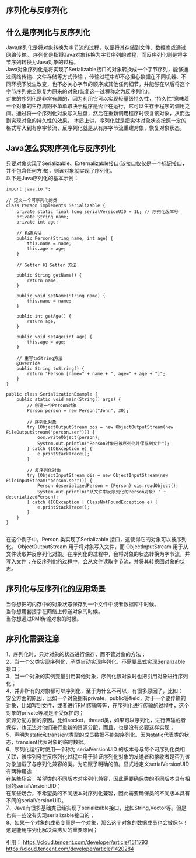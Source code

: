 ## 序列化与反序列化
## 什么是序列化与反序列化
Java序列化是将对象转换为字节流的过程，以便将其存储到文件、数据库或通过网络传输。 序列化是指将Java对象转换为字节序列的过程，而反序列化则是将字节序列转换为Java对象的过程。  
Java对象序列化是将实现了Serializable接口的对象转换成一个字节序列，能够通过网络传输、文件存储等方式传输 ，传输过程中却不必担心数据在不同机器、不同环境下发生改变，也不必关心字节的顺序或其他任何细节，并能够在以后将这个字节序列完全恢复为原来的对象(恢复这一过程称之为反序列化)。  
对象的序列化是非常有趣的，因为利用它可以实现轻量级持久性，“持久性”意味着一个对象的生存周期不单单取决于程序是否正在运行，它可以生存于程序的调用之间。通过将一个序列化对象写入磁盘，然后在重新调用程序时恢复该对象，从而达到实现对象的持久性的效果。
本质上讲，序列化就是把实体对象状态按照一定的格式写入到有序字节流，反序列化就是从有序字节流重建对象，恢复对象状态。  
## Java怎么实现序列化与反序列化  
只要对象实现了Serializable、Externalizable接口(该接口仅仅是一个标记接口，并不包含任何方法)，则该对象就实现了序列化。    
以下是Java序列化的基本示例：    
```
import java.io.*;

// 定义一个可序列化的类
class Person implements Serializable {
    private static final long serialVersionUID = 1L; // 序列化版本号
    private String name;
    private int age;

    // 构造方法
    public Person(String name, int age) {
        this.name = name;
        this.age = age;
    }

    // Getter 和 Setter 方法

    public String getName() {
        return name;
    }

    public void setName(String name) {
        this.name = name;
    }

    public int getAge() {
        return age;
    }

    public void setAge(int age) {
        this.age = age;
    }

    // 重写toString方法
    @Override
    public String toString() {
        return "Person [name=" + name + ", age=" + age + "]";
    }
}

public class SerializationExample {
    public static void main(String[] args) {
        // 创建一个Person对象
        Person person = new Person("John", 30);

        // 序列化对象
        try (ObjectOutputStream oos = new ObjectOutputStream(new FileOutputStream("person.ser"))) {
            oos.writeObject(person);
            System.out.println("Person对象已被序列化并保存到文件");
        } catch (IOException e) {
            e.printStackTrace();
        }

        // 反序列化对象
        try (ObjectInputStream ois = new ObjectInputStream(new FileInputStream("person.ser"))) {
            Person deserializedPerson = (Person) ois.readObject();
            System.out.println("从文件中反序列化的Person对象: " + deserializedPerson);
        } catch (IOException | ClassNotFoundException e) {
            e.printStackTrace();
        }
    }
}


```
在这个例子中，Person 类实现了Serializable 接口，这使得它的对象可以被序列化。 ObjectOutputStream 用于将对象写入文件，而 ObjectInputStream 用于从文件读取并反序列化对象。在序列化的过程中，会将对象的状态转换为字节流，并写入文件；在反序列化的过程中，会从文件读取字节流，并将其转换回对象的状态。  
## 序列化与反序列化的应用场景
当你想把的内存中的对象状态保存到一个文件中或者数据库中时候。  
当你想用套接字在网络上传送对象的时候。  
当你想通过RMI传输对象的时候。  

## 序列化需要注意
1、序列化时，只对对象的状态进行保存，而不管对象的方法；  
2、当一个父类实现序列化，子类自动实现序列化，不需要显式实现Serializable接口；  
3、当一个对象的实例变量引用其他对象，序列化该对象时也把引用对象进行序列化；  
4、并非所有的对象都可以序列化，至于为什么不可以，有很多原因了，比如：  
安全方面的原因，比如一个对象拥有private，public等field，对于一个要传输的对象，比如写到文件，或者进行RMI传输等等，在序列化进行传输的过程中，这个对象的private等域是不受保护的；  
资源分配方面的原因，比如socket，thread类，如果可以序列化，进行传输或者保存，也无法对他们进行重新的资源分配，而且，也是没有必要这样实现；  
5、声明为static和transient类型的成员数据不能被序列化。因为static代表类的状态，transient代表对象的临时数据。  
6、序列化运行时使用一个称为 serialVersionUID 的版本号与每个可序列化类相关联，该序列号在反序列化过程中用于验证序列化对象的发送者和接收者是否为该对象加载了与序列化兼容的类。为它赋予明确的值。显式地定义serialVersionUID有两种用途：  
在某些场合，希望类的不同版本对序列化兼容，因此需要确保类的不同版本具有相同的serialVersionUID；  
在某些场合，不希望类的不同版本对序列化兼容，因此需要确保类的不同版本具有不同的serialVersionUID。  
7、Java有很多基础类已经实现了serializable接口，比如String,Vector等。但是也有一些没有实现serializable接口的；  
8、如果一个对象的成员变量是一个对象，那么这个对象的数据成员也会被保存！这是能用序列化解决深拷贝的重要原因；  


引用：
https://cloud.tencent.com/developer/article/1511793
https://cloud.tencent.com/developer/article/1420284
